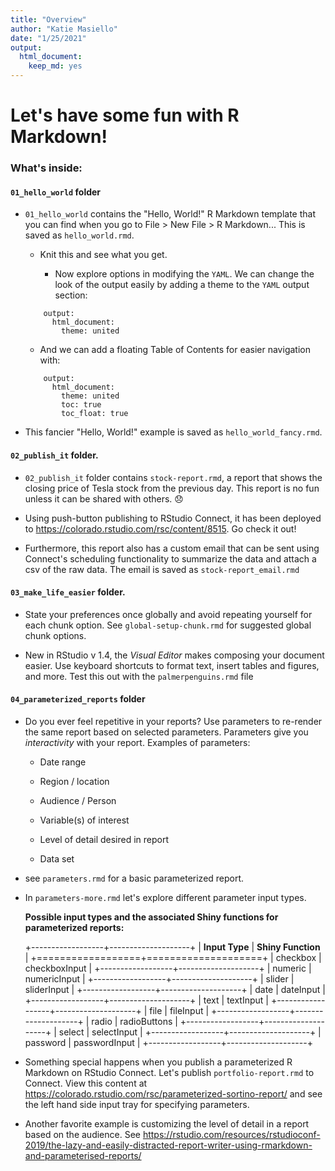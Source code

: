 ```yaml
---
title: "Overview"
author: "Katie Masiello"
date: "1/25/2021"
output: 
  html_document: 
    keep_md: yes
---
```




# Let's have some fun with R Markdown!

### What's inside:

#### `01_hello_world` folder

-   `01_hello_world` contains the "Hello, World!" R Markdown template that you can find when you go to File \> New File \> R Markdown... This is saved as `hello_world.rmd`.

    -   Knit this and see what you get.

        -   Now explore options in modifying the `YAML`. We can change the look of the output easily by adding a theme to the `YAML` output section:

    <!-- -->

            output: 
              html_document: 
                theme: united

    -   And we can add a floating Table of Contents for easier navigation with:

    <!-- -->

            output: 
              html_document: 
                theme: united
                toc: true
                toc_float: true

-   This fancier "Hello, World!" example is saved as `hello_world_fancy.rmd`.

#### `02_publish_it` folder.

-   `02_publish_it` folder contains `stock-report.rmd`, a report that shows the closing price of Tesla stock from the previous day. This report is no fun unless it can be shared with others. 😞

-   Using push-button publishing to RStudio Connect, it has been deployed to <https://colorado.rstudio.com/rsc/content/8515>. Go check it out!

-   Furthermore, this report also has a custom email that can be sent using Connect's scheduling functionality to summarize the data and attach a csv of the raw data. The email is saved as `stock-report_email.rmd`

#### `03_make_life_easier` folder.

-   State your preferences once globally and avoid repeating yourself for each chunk option. See `global-setup-chunk.rmd` for suggested global chunk options.

-   New in RStudio v 1.4, the *Visual Editor* makes composing your document easier. Use keyboard shortcuts to format text, insert tables and figures, and more. Test this out with the `palmerpenguins.rmd` file

#### `04_parameterized_reports` folder

-   Do you ever feel repetitive in your reports? Use parameters to re-render the same report based on selected parameters. Parameters give you *interactivity* with your report. Examples of parameters:

    -   Date range

    -   Region / location

    -   Audience / Person

    -   Variable(s) of interest

    -   Level of detail desired in report

    -   Data set

-   see `parameters.rmd` for a basic parameterized report.

-   In `parameters-more.rmd` let's explore different parameter input types.

    **Possible input types and the associated Shiny functions for parameterized reports:**

    +------------------+--------------------+
    | **Input Type**   | **Shiny Function** |
    +==================+====================+
    | checkbox         | checkboxInput      |
    +------------------+--------------------+
    | numeric          | numericInput       |
    +------------------+--------------------+
    | slider           | sliderInput        |
    +------------------+--------------------+
    | date             | dateInput          |
    +------------------+--------------------+
    | text             | textInput          |
    +------------------+--------------------+
    | file             | fileInput          |
    +------------------+--------------------+
    | radio            | radioButtons       |
    +------------------+--------------------+
    | select           | selectInput        |
    +------------------+--------------------+
    | password         | passwordInput      |
    +------------------+--------------------+

-   Something special happens when you publish a parameterized R Markdown on RStudio Connect. Let's publish `portfolio-report.rmd` to Connect. View this content at <https://colorado.rstudio.com/rsc/parameterized-sortino-report/> and see the left hand side input tray for specifying parameters.

-   Another favorite example is customizing the level of detail in a report based on the audience. See <https://rstudio.com/resources/rstudioconf-2019/the-lazy-and-easily-distracted-report-writer-using-rmarkdown-and-parameterised-reports/>
